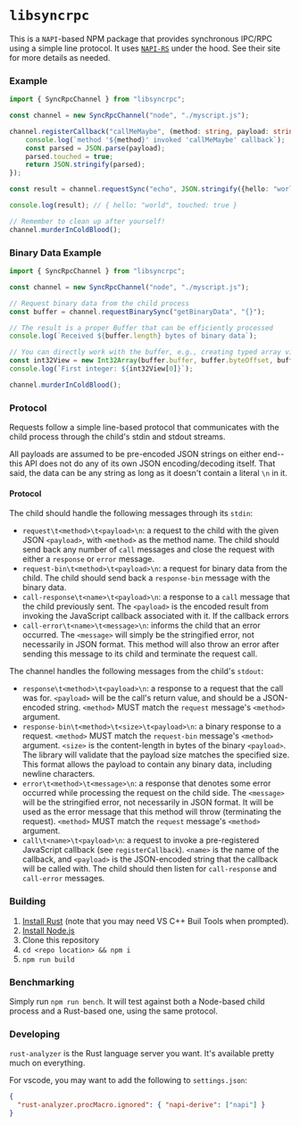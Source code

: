 # `libsyncrpc`

This is a `NAPI`-based NPM package that provides synchronous IPC/RPC using a
simple line protocol. It uses [`NAPI-RS`](https://napi.rs) under the hood. See
their site for more details as needed.

### Example

```typescript
import { SyncRpcChannel } from "libsyncrpc";

const channel = new SyncRpcChannel("node", "./myscript.js");

channel.registerCallback("callMeMaybe", (method: string, payload: string) => {
    console.log(`method '${method}' invoked 'callMeMaybe' callback`);
    const parsed = JSON.parse(payload);
    parsed.touched = true;
    return JSON.stringify(parsed);
});

const result = channel.requestSync("echo", JSON.stringify({hello: "world"}));

console.log(result); // { hello: "world", touched: true }

// Remember to clean up after yourself!
channel.murderInColdBlood();
```

### Binary Data Example

```typescript
import { SyncRpcChannel } from "libsyncrpc";

const channel = new SyncRpcChannel("node", "./myscript.js");

// Request binary data from the child process
const buffer = channel.requestBinarySync("getBinaryData", "{}");

// The result is a proper Buffer that can be efficiently processed
console.log(`Received ${buffer.length} bytes of binary data`);

// You can directly work with the buffer, e.g., creating typed array views
const int32View = new Int32Array(buffer.buffer, buffer.byteOffset, buffer.length / 4);
console.log(`First integer: ${int32View[0]}`);

channel.murderInColdBlood();
```

### Protocol

Requests follow a simple line-based protocol that communicates with the
child process through the child's stdin and stdout streams.

All payloads are assumed to be pre-encoded JSON strings on either end--this
API does not do any of its own JSON encoding/decoding itself. That said, the
data can be any string as long as it doesn't contain a literal `\n` in it.

#### Protocol

The child should handle the following messages through its `stdin`:

* `request\t<method>\t<payload>\n`: a request to the child with the
  given JSON `<payload>`, with `<method>` as the method name. The child
  should send back any number of `call` messages and close the request
  with either a `response` or `error` message.
* `request-bin\t<method>\t<payload>\n`: a request for binary data from the child.
  The child should send back a `response-bin` message with the binary data.
* `call-response\t<name>\t<payload>\n`: a response to a `call` message
  that the child previously sent. The `<payload>` is the encoded result
  from invoking the JavaScript callback associated with it. If the
  callback errors
* `call-error\t<name>\t<message>\n`: informs the child that an error
  occurred. The `<message>` will simply be the stringified error, not
  necessarily in JSON format. This method will also throw an error after
  sending this message to its child and terminate the request call.

The channel handles the following messages from the child's `stdout`:

* `response\t<method>\t<payload>\n`: a response to a request that the
  call was for. `<payload>` will be the call's return value, and should
  be a JSON-encoded string. `<method>` MUST match the `request`
  message's `<method>` argument.
* `response-bin\t<method>\t<size>\t<payload>\n`: a binary response to a request.
  `<method>` MUST match the `request-bin` message's `<method>` argument. `<size>` is
  the content-length in bytes of the binary `<payload>`. The library will validate
  that the payload size matches the specified size. This format allows the payload
  to contain any binary data, including newline characters.
* `error\t<method>\t<message>\n`: a response that denotes some error
  occurred while processing the request on the child side. The
  `<message>` will be the stringified error, not necessarily in JSON
  format. It will be used as the error message that this method will
  throw (terminating the request). `<method>` MUST match the `request`
  message's `<method>` argument.
* `call\t<name>\t<payload>\n`: a request to invoke a pre-registered
  JavaScript callback (see `registerCallback`). `<name>` is the name of
  the callback, and `<payload>` is the JSON-encoded string that the
  callback will be called with. The child should then listen for
  `call-response` and `call-error` messages.

### Building

1. [Install Rust](https://www.rust-lang.org/tools/install) (note that you may need VS C++ Buil Tools when prompted).
2. [Install Node.js](https://nodejs.org/en/download)
3. Clone this repository
4. `cd <repo location> && npm i`
5. `npm run build`

### Benchmarking

Simply run `npm run bench`. It will test against both a Node-based child
process and a Rust-based one, using the same protocol.

### Developing

`rust-analyzer` is the Rust language server you want. It's available pretty
much on everything.

For vscode, you may want to add the following to `settings.json`:

```json
{
  "rust-analyzer.procMacro.ignored": { "napi-derive": ["napi"] }
}
```